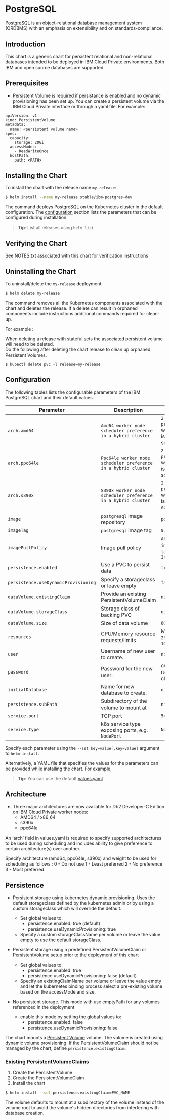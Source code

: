 # PostgreSQL

[PostgreSQL](https://www.postgresql.org/) is an object-relational database management system (ORDBMS) with an emphasis on extensibility and on standards-compliance.

## Introduction

This chart is a generic chart for persistent relational and non-relational databases intended to be deployed in IBM Cloud Private environments.  Both IBM and open source databases are supported.

## Prerequisites

- Persistent Volume is required if persistance is enabled and no dynamic provisioning has been set up. You can create a persistent volume via the IBM Cloud Private interface or through a yaml file. For example:

```
apiVersion: v1
kind: PersistentVolume
metadata:
  name: <persistent volume name>
spec:
  capacity:
    storage: 20Gi
  accessModes:
    - ReadWriteOnce
  hostPath:
    path: <PATH>
```

## Installing the Chart

To install the chart with the release name `my-release`:

```bash
$ helm install --name my-release stable/ibm-postgres-dev
```

The command deploys PostgreSQL on the Kubernetes cluster in the default configuration. The [configuration](#configuration) section lists the parameters that can be configured during installation.

> **Tip**: List all releases using `helm list`

## Verifying the Chart
See NOTES.txt associated with this chart for verification instructions

## Uninstalling the Chart

To uninstall/delete the `my-release` deployment:

```bash
$ helm delete my-release
```

The command removes all the Kubernetes components associated with the chart and deletes the release.  If a delete can result in orphaned components include instructions additional commands required for clean-up.  

For example :

When deleting a release with stateful sets the associated persistent volume will need to be deleted.  
Do the following after deleting the chart release to clean up orphaned Persistent Volumes.

```console
$ kubectl delete pvc -l release=my-release
``` 

## Configuration
The following tables lists the configurable parameters of the IBM PostgreSQL chart and their default values.

| Parameter                            | Description                                     | Default                                                    |
| ----------------------------------   | ---------------------------------------------   | ---------------------------------------------------------- |
| `arch.amd64`                  | `Amd64 worker node scheduler preference in a hybrid cluster` | `2 - No preference` - worker node is chosen by scheduler       |
| `arch.ppc64le`                | `Ppc64le worker node scheduler preference in a hybrid cluster` | `2 - No preference` - worker node is chosen by scheduler       |
| `arch.s390x`                  | `S390x worker node scheduler preference in a hybrid cluster` | `2 - No preference` - worker node is chosen by scheduler       |
| `image`                              | `postgresql` image repository                   | `postgresql`                                               |
| `imageTag`                           | `postgresql` image tag                          | `9.6.4`                                                    |
| `imagePullPolicy`                    | Image pull policy                               | `Always` if `imageTag` is `latest`, else `IfNotPresent`    |
| `persistence.enabled`                | Use a PVC to persist data                       | `true`                                                     |
| `persistence.useDynamicProvisioning` | Specify a storageclass or leave empty           | `false`                                                    |
| `dataVolume.existingClaim`           | Provide an existing PersistentVolumeClaim       | `nil`                                                      |
| `dataVolume.storageClass`            | Storage class of backing PVC                    | `nil`                                                      |
| `dataVolume.size`                    | Size of data volume                             | `8Gi`                                                      |
| `resources`                          | CPU/Memory resource requests/limits             | Memory: `256Mi`, CPU: `100m`                               |
| `user`                               | Username of new user to create.                 | `nil`                                                      |
| `password`                           | Password for the new user.                      | custom or random 10 characters                             |
| `initialDatabase`                    | Name for new database to create.                | `nil`                                                      |
| `persistence.subPath`                | Subdirectory of the volume to mount at          | `nil`                                                       |
| `service.port`                       | TCP port                                        | `5432`                                                     |
| `service.type`                       | k8s service type exposing ports, e.g. `NodePort`| `NodePort`                                                 |


Specify each parameter using the `--set key=value[,key=value]` argument to `helm install`.

Alternatively, a YAML file that specifies the values for the parameters can be provided while installing the chart. For example,

> **Tip**: You can use the default [values.yaml](values.yaml)

## Architecture

- Three major architectures are now available for Db2 Developer-C Edition on IBM Cloud Private worker nodes:
  - AMD64 / x86_64
  - s390x
  - ppc64le

An ‘arch’ field in values.yaml is required to specify supported architectures to be used during scheduling and includes ability to give preference to certain architecture(s) over another.

Specify architecture (amd64, ppc64le, s390x) and weight to be  used for scheduling as follows :
   0 - Do not use
   1 - Least preferred
   2 - No preference
   3 - Most preferred

## Persistence

- Persistent storage using kubernetes dynamic provisioning. Uses the default storageclass defined by the kubernetes admin or by using a custom storageclass which will override the default.
  - Set global values to:
    - persistence.enabled: true (default)
    - persistence.useDynamicProvisioning: true
  - Specify a custom storageClassName per volume or leave the value empty to use the default storageClass.


- Persistent storage using a predefined PersistentVolumeClaim or PersistentVolume setup prior to the deployment of this chart
  - Set global values to:
    - persistence.enabled: true
    - persistence.useDynamicProvisioning: false (default)
  - Specify an existingClaimName per volume or leave the value empty and let the kubernetes binding process select a pre-existing volume based on the accessMode and size.


- No persistent storage. This mode with use emptyPath for any volumes referenced in the deployment
  - enable this mode by setting the global values to:
    - persistence.enabled: false
    - persistence.useDynamicProvisioning: false


The chart mounts a [Persistent Volume](http://kubernetes.io/docs/user-guide/persistent-volumes/) volume. The volume is created using dynamic volume provisioning. If the PersistentVolumeClaim should not be managed by the chart, define `persistence.existingClaim`.

### Existing PersistentVolumeClaims

1. Create the PersistentVolume
1. Create the PersistentVolumeClaim
1. Install the chart
```bash
$ helm install --set persistence.existingClaim=PVC_NAME
```

The volume defaults to mount at a subdirectory of the volume instead of the volume root to avoid the volume's hidden directories from interfering with database creation.
